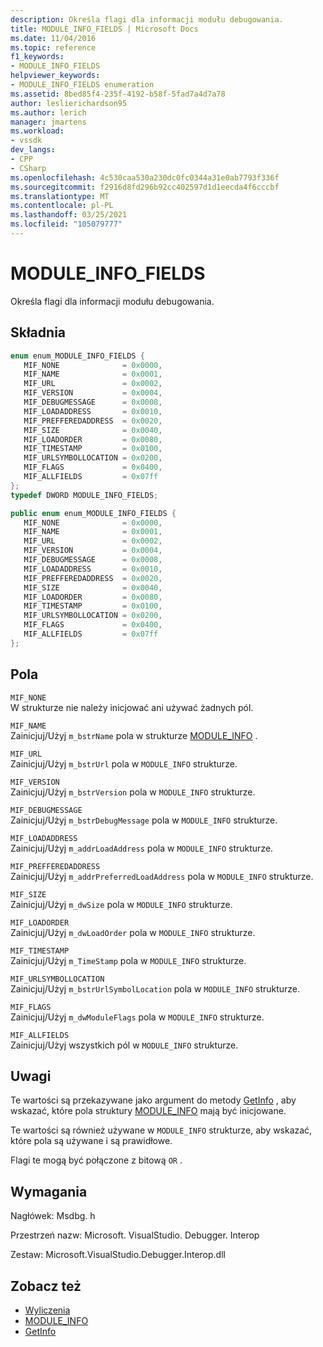 ```yaml
---
description: Określa flagi dla informacji modułu debugowania.
title: MODULE_INFO_FIELDS | Microsoft Docs
ms.date: 11/04/2016
ms.topic: reference
f1_keywords:
- MODULE_INFO_FIELDS
helpviewer_keywords:
- MODULE_INFO_FIELDS enumeration
ms.assetid: 8bed85f4-235f-4192-b58f-5fad7a4d7a78
author: leslierichardson95
ms.author: lerich
manager: jmartens
ms.workload:
- vssdk
dev_langs:
- CPP
- CSharp
ms.openlocfilehash: 4c530caa530a230dc0fc0344a31e0ab7793f336f
ms.sourcegitcommit: f2916d8fd296b92cc402597d1d1eecda4f6cccbf
ms.translationtype: MT
ms.contentlocale: pl-PL
ms.lasthandoff: 03/25/2021
ms.locfileid: "105079777"
---
```

# <a name="module_info_fields"></a>MODULE_INFO_FIELDS
Określa flagi dla informacji modułu debugowania.

## <a name="syntax"></a>Składnia

```cpp
enum enum_MODULE_INFO_FIELDS { 
   MIF_NONE              = 0x0000,
   MIF_NAME              = 0x0001,
   MIF_URL               = 0x0002,
   MIF_VERSION           = 0x0004,
   MIF_DEBUGMESSAGE      = 0x0008,
   MIF_LOADADDRESS       = 0x0010,
   MIF_PREFFEREDADDRESS  = 0x0020,
   MIF_SIZE              = 0x0040,
   MIF_LOADORDER         = 0x0080,
   MIF_TIMESTAMP         = 0x0100,
   MIF_URLSYMBOLLOCATION = 0x0200,
   MIF_FLAGS             = 0x0400,
   MIF_ALLFIELDS         = 0x07ff
};
typedef DWORD MODULE_INFO_FIELDS;
```

```csharp
public enum enum_MODULE_INFO_FIELDS { 
   MIF_NONE              = 0x0000,
   MIF_NAME              = 0x0001,
   MIF_URL               = 0x0002,
   MIF_VERSION           = 0x0004,
   MIF_DEBUGMESSAGE      = 0x0008,
   MIF_LOADADDRESS       = 0x0010,
   MIF_PREFFEREDADDRESS  = 0x0020,
   MIF_SIZE              = 0x0040,
   MIF_LOADORDER         = 0x0080,
   MIF_TIMESTAMP         = 0x0100,
   MIF_URLSYMBOLLOCATION = 0x0200,
   MIF_FLAGS             = 0x0400,
   MIF_ALLFIELDS         = 0x07ff
};
```

## <a name="fields"></a>Pola
 `MIF_NONE`\
 W strukturze nie należy inicjować ani używać żadnych pól.

 `MIF_NAME`\
 Zainicjuj/Użyj `m_bstrName` pola w strukturze [MODULE_INFO](../../../extensibility/debugger/reference/module-info.md) .

 `MIF_URL`\
 Zainicjuj/Użyj `m_bstrUrl` pola w `MODULE_INFO` strukturze.

 `MIF_VERSION`\
 Zainicjuj/Użyj `m_bstrVersion` pola w `MODULE_INFO` strukturze.

 `MIF_DEBUGMESSAGE`\
 Zainicjuj/Użyj `m_bstrDebugMessage` pola w `MODULE_INFO` strukturze.

 `MIF_LOADADDRESS`\
 Zainicjuj/Użyj `m_addrLoadAddress` pola w `MODULE_INFO` strukturze.

 `MIF_PREFFEREDADDRESS`\
 Zainicjuj/Użyj `m_addrPreferredLoadAddress` pola w `MODULE_INFO` strukturze.

 `MIF_SIZE`\
 Zainicjuj/Użyj `m_dwSize` pola w `MODULE_INFO` strukturze.

 `MIF_LOADORDER`\
 Zainicjuj/Użyj `m_dwLoadOrder` pola w `MODULE_INFO` strukturze.

 `MIF_TIMESTAMP`\
 Zainicjuj/Użyj `m_TimeStamp` pola w `MODULE_INFO` strukturze.

 `MIF_URLSYMBOLLOCATION`\
 Zainicjuj/Użyj `m_bstrUrlSymbolLocation` pola w `MODULE_INFO` strukturze.

 `MIF_FLAGS`\
 Zainicjuj/Użyj `m_dwModuleFlags` pola w `MODULE_INFO` strukturze.

 `MIF_ALLFIELDS`\
 Zainicjuj/Użyj wszystkich pól w `MODULE_INFO` strukturze.

## <a name="remarks"></a>Uwagi
 Te wartości są przekazywane jako argument do metody [GetInfo](../../../extensibility/debugger/reference/idebugmodule2-getinfo.md) , aby wskazać, które pola struktury [MODULE_INFO](../../../extensibility/debugger/reference/module-info.md) mają być inicjowane.

 Te wartości są również używane w `MODULE_INFO` strukturze, aby wskazać, które pola są używane i są prawidłowe.

 Flagi te mogą być połączone z bitową `OR` .

## <a name="requirements"></a>Wymagania
 Nagłówek: Msdbg. h

 Przestrzeń nazw: Microsoft. VisualStudio. Debugger. Interop

 Zestaw: Microsoft.VisualStudio.Debugger.Interop.dll

## <a name="see-also"></a>Zobacz też
- [Wyliczenia](../../../extensibility/debugger/reference/enumerations-visual-studio-debugging.md)
- [MODULE_INFO](../../../extensibility/debugger/reference/module-info.md)
- [GetInfo](../../../extensibility/debugger/reference/idebugmodule2-getinfo.md)
